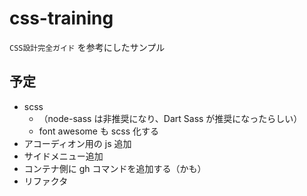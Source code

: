 # css-training

`CSS設計完全ガイド` を参考にしたサンプル

## 予定

- scss
  - （node-sass は非推奨になり、Dart Sass が推奨になったらしい）
  - font awesome も scss 化する
- アコーディオン用の js 追加
- サイドメニュー追加
- コンテナ側に gh コマンドを追加する（かも）
- リファクタ
